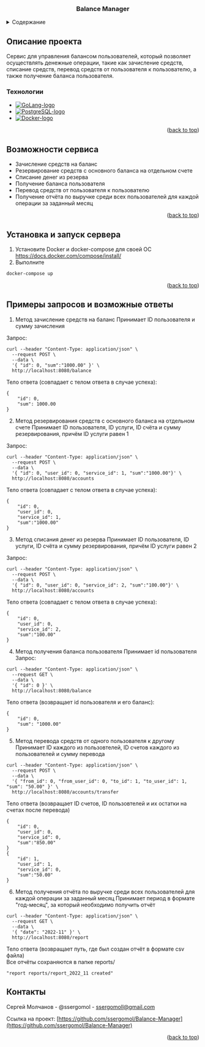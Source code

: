 <a id="readme-top"></a>

<br />
<div align="center">
  <a href="https://github.com/ssergomol/Balance-Manager">
</a>

<h3 align="center">Balance Manager</h3>
</div>





<!-- TABLE OF CONTENTS -->
<details>
  <summary>Содержание</summary>
  <ol>
    <li>
      <a href="#описание-проекта">Описание проекта</a>
      <ul>
        <li><a href="#технологии">Технологии</a></li>
      </ul>
    </li>
    <li><a href="#возможности-сервиса">Возможности сервиса</a></li>
    <li>
      <a href="#установка-и-запуск-сервера">Установка и запуск сервера</a>
    </li>
    <li><a href="#контакты">Контакты</a></li>
  </ol>
</details>

<!-- ABOUT THE PROJECT -->
<!-- ## About the project -->
## Описание проекта

Сервис для управления балансом пользователей, который позволяет осуществлять денежные операции, такие как зачисление средств, списание средств, перевод средств от пользователя к пользователю, а также получение баланса пользователя.
<!-- Service for managing users' balance which allows the money operations such as crediting funds, debiting funds, transferring funds from user to user as well as  obtaining the user's balance -->

<!-- TECHNOLOGIES -->
### Технологии
<!-- ### Technologies -->

* [![GoLang-logo]][GoLang-url]
* [![PostgreSQL-logo]][PostgreSQL-url]
* [![Docker-logo]][Docker-url]

<p align="right">(<a href="#readme-top">back to top</a>)</p>

<!-- Features -->
<!-- ## Features and implementations -->
## Возможности сервиса

* Зачисление средств на баланс
* Резервирование средств с основного баланса на отдельном счете
* Cписание денег из резерва
* Получение баланса пользователя
* Перевод средств от пользователя к пользователю
* Получение отчёта по выручке среди всех пользователей для каждой операции за заданный месяц

<p align="right">(<a href="#readme-top">back to top</a>)</p>

<!-- ## Installation -->
## Установка и запуск сервера
1. Установите Docker и docker-compose для своей ОС https://docs.docker.com/compose/install/
2. Выполните
```sh
docker-compose up
```

<p align="right">(<a href="#readme-top">back to top</a>)</p>

## Примеры запросов и возможные ответы
1. Метод зачисление средств на баланс
Принимает ID пользователя и сумму зачисления

Запрос:

```
curl --header "Content-Type: application/json" \
  --request POST \
  --data \
  '{ "id": 0, "sum":"1000.00" }' \
  http://localhost:8080/balance
```

Тело ответа (совпадает с телом ответа в случае успеха):

```
{
    "id": 0,
    "sum": 1000.00
}
```

2. Метод резервирования средств с основного баланса на отдельном счете
Принимает ID пользователя, ID услуги, ID счёта и сумму резервирования, причём ID услуги равен 1

Запрос:
```
curl --header "Content-Type: application/json" \
  --request POST \
  --data \
  '{ "id": 0, "user_id": 0, "service_id": 1, "sum":"1000.00"}' \
  http://localhost:8080/accounts
```

Тело ответа (совпадает с телом ответа в случае успеха):
```
{
    "id": 0,
    "user_id": 0,
    "service_id": 1,
    "sum":"1000.00"
}
```

3. Метод списания денег из резерва
Принимает ID пользователя, ID услуги, ID счёта и сумму резервирования, причём ID услуги равен 2


Запрос:
```
curl --header "Content-Type: application/json" \
  --request POST \
  --data \
  '{ "id": 0, "user_id": 0, "service_id": 2, "sum":"100.00"}' \
  http://localhost:8080/accounts
```

Тело ответа (совпадает с телом ответа в случае успеха):
```
{
    "id": 0,
    "user_id": 0,
    "service_id": 2,
    "sum":"100.00"
}
```

4. Метод получения баланса пользователя
Принимает id пользователя
Запрос:
```
curl --header "Content-Type: application/json" \
  --request GET \
  --data \
  '{ "id": 0 }' \
  http://localhost:8080/balance
```

Тело ответа (возвращает id пользователя и его баланс):
```
{ 
    "id": 0,
    "sum": "1000.00"
}
```

5. Метод перевода средств от одного пользователя к другому
Принимает ID каждого из пользовтелей, ID счетов каждого из пользователей и сумму перевода

```
curl --header "Content-Type: application/json" \
  --request POST \
  --data \
  '{ "from_id": 0, "from_user_id": 0, "to_id": 1, "to_user_id": 1, "sum": "50.00" }' \
  http://localhost:8080/accounts/transfer
```

Тело ответа (возвращает ID счетов, ID пользовтелей и их остатки на счетах после перевода)
```
{
    "id": 0,
    "user_id": 0,
    "service_id": 0,
    "sum":"850.00"
}
{
    "id": 1,
    "user_id": 1,
    "service_id": 0,
    "sum":"50.00"
}
```

6. Метод получения отчёта по выручке среди всех пользователей для каждой операции за заданный месяц
Принимает период в формате "год-месяц", за который необходимо получить отчёт

```
curl --header "Content-Type: application/json" \
  --request GET \
  --data \
  '{ "date": "2022-11" }' \
  http://localhost:8080/report
```

Тело ответа (возвращает путь, где был создан отчёт в формате csv файла)\
Все отчёты сохраняются в папке reports/
```
"report reports/report_2022_11 created"
```


<!-- CONTRIBUTING -->
<!-- ## Contributing

If you have any intentions that would make this project better, fork the repo and create pull request

1. Fork the Project
2. Create your Feature Branch (`git checkout -b feature/AmazingFeature`)
3. Commit your Changes (`git commit -m 'Add some AmazingFeature'`)
4. Push to the Branch (`git push origin feature/AmazingFeature`)
5. Open a Pull Request

<p align="right">(<a href="#readme-top">back to top</a>)</p> -->



<!-- CONTACT -->
<!-- ## Contact -->
## Контакты

Сергей Молчанов - @ssergomol - ssergomoll@gmail.com

Ссылка на проект: [https://github.com/ssergomol/Balance-Manager](https://github.com/ssergomol/Balance-Manager)

<p align="right">(<a href="#readme-top">back to top</a>)</p>

[React-logo]: https://img.shields.io/badge/React-20232A?style=for-the-badge&logo=react&logoColor=61DAFB
[React-url]: https://reactjs.org/
[GoLang-url]: https://go.dev
[GoLang-logo]: https://img.shields.io/badge/GoLang-ffffff?style=for-the-badge&logo=Go&logoColor=7bccec
[product-screenshot]: images/home_page.png
[PostgreSQL-url]: https://www.postgresql.org/
[PostgreSQL-logo]: https://img.shields.io/badge/PostgreSQL-ffffff?style=for-the-badge&logo=PostgreSQL&logoColor=008bb9
[JavaScript-url]: https://javascript.com
[JavaScript-logo]: https://img.shields.io/badge/JavaScript-323330?style=for-the-badge&logo=javascript&logoColor=f0db4f
[Docker-logo]: https://img.shields.io/badge/Docker-ffffff?style=for-the-badge&logo=docker&logoColor=0db7ed
[Docker-url]: https://www.docker.com/
